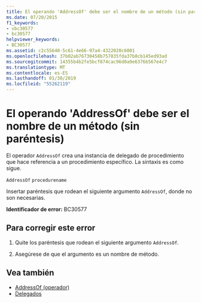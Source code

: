 ```yaml
---
title: El operando 'AddressOf' debe ser el nombre de un método (sin paréntesis)
ms.date: 07/20/2015
f1_keywords:
- vbc30577
- bc30577
helpviewer_keywords:
- BC30577
ms.assetid: c2c55640-5c61-4e66-97a4-4322020c6001
ms.openlocfilehash: 37b02ab76730458b757835fda37b8cb145ed93ad
ms.sourcegitcommit: 14355b4b2fe5bcf874cac96d0a9e6376b567e4c7
ms.translationtype: MT
ms.contentlocale: es-ES
ms.lasthandoff: 01/30/2019
ms.locfileid: "55262119"
---
```

# <a name="addressof-operand-must-be-the-name-of-a-method-without-parentheses"></a>El operando 'AddressOf' debe ser el nombre de un método (sin paréntesis)
El operador `AddressOf` crea una instancia de delegado de procedimiento que hace referencia a un procedimiento específico. La sintaxis es como sigue.  
  
 `AddressOf` `procedurename`  
  
 Insertar paréntesis que rodean el siguiente argumento `AddressOf`, donde no son necesarias.  
  
 **Identificador de error:** BC30577  
  
## <a name="to-correct-this-error"></a>Para corregir este error  
  
1.  Quite los paréntesis que rodean el siguiente argumento `AddressOf`.  
  
2.  Asegúrese de que el argumento es un nombre de método.  
  
## <a name="see-also"></a>Vea también
- [AddressOf (operador)](../../../visual-basic/language-reference/operators/addressof-operator.md)
- [Delegados](../../../visual-basic/programming-guide/language-features/delegates/index.md)
